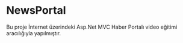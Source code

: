 # NewsPortal

Bu proje İnternet üzerindeki Asp.Net MVC Haber Portalı video eğitimi aracılığıyla yapılmıştır.
